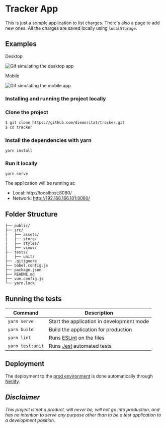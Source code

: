 # Tracker App

This is just a somple application to list charges. There's also a page to add new ones. All the charges are saved locally using `localStorage`.

## Examples


Desktop

![Gif simulating the desktop app](https://image.ibb.co/k028W8/desktop.gif)


Mobile

![Gif simulating the mobile app](https://image.ibb.co/gNbfdo/mobile.gif)

### Installing and running the project locally

### Clone the project

```sh
$ git clone https://github.com/diemoritat/tracker.git
$ cd tracker
```

### Install the dependencies with yarn

```
yarn install
```

### Run it locally

```
yarn serve
```

The application will be running at:
  - Local:   http://localhost:8080/
  - Network: http://192.168.166.101:8080/


## Folder Structure

	├── public/	
	├── src/
	|   ├── assets/
	|   ├── store/
	|   ├── styles/	
	|   ├── views/
	├── tests/	
	|   ├── unit/
	├── .gitignore
	├── babel.config.js
	├── package.json
	├── README.md
	├── vue.config.js
	└── yarn.lock

## Running the tests

| Command | Description |
| - | - |
| `yarn serve` | Start the application in development mode |
| `yarn build` | Build the application for production |
| `yarn lint` | Runs [ESLint](https://eslint.org/) on the files |
| `yarn test:unit` | Runs [Jest](https://facebook.github.io/jest/) automated tests |


## Deployment

The deployment to the [prod environment](https://tracker-app.netlify.com/) is done automatically through [Netlify](netlify.com).

## *Disclaimer*

*This project is not a product, will never be, will not go into production, and has no intention to serve any purpose other than to be a test application to a development position.*
